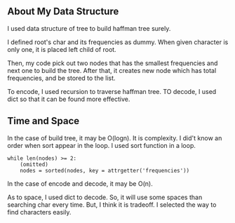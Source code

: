 ## About My Data Structure
I used data structure of tree to build haffman tree surely.

I defined root's char and its frequencies as dummy.
When given character is only one, it is placed left child of root.

Then, my code pick out two nodes that has the smallest frequencies and next one to build the tree.
After that, it creates new node which has total frequencies, and be stored to the list.

To encode, I used recursion to traverse haffman tree.
TO decode, I used dict so that it can be found more effective.

## Time and Space
In the case of build tree, it may be  O(logn).
It is complexity.
I did't know an order when sort appear in the loop.
I used sort function in a loop.
```
while len(nodes) >= 2:
    (omitted)
    nodes = sorted(nodes, key = attrgetter('frequencies'))
```

In the case of encode and decode, it may be O(n).

As to space, I used dict to decode.
So, it will use some spaces than searching char every time.
But, I think it is tradeoff. I selected the way to find characters easily.
